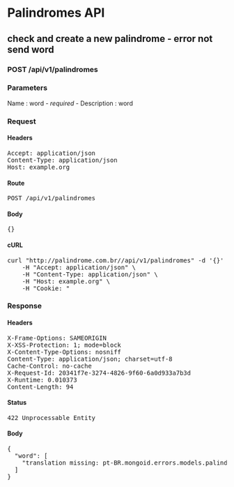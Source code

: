 # Palindromes API

## check and create a new palindrome - error not send word

### POST /api/v1/palindromes

### Parameters

Name : word *- required -*
Description :  word

### Request

#### Headers

<pre>Accept: application/json
Content-Type: application/json
Host: example.org</pre>

#### Route

<pre>POST /api/v1/palindromes</pre>

#### Body

<pre>{}</pre>

#### cURL

<pre class="request">curl &quot;http://palindrome.com.br//api/v1/palindromes&quot; -d &#39;{}&#39; -X POST \
	-H &quot;Accept: application/json&quot; \
	-H &quot;Content-Type: application/json&quot; \
	-H &quot;Host: example.org&quot; \
	-H &quot;Cookie: &quot;</pre>

### Response

#### Headers

<pre>X-Frame-Options: SAMEORIGIN
X-XSS-Protection: 1; mode=block
X-Content-Type-Options: nosniff
Content-Type: application/json; charset=utf-8
Cache-Control: no-cache
X-Request-Id: 20341f7e-3274-4826-9f60-6a0d933a7b3d
X-Runtime: 0.010373
Content-Length: 94</pre>

#### Status

<pre>422 Unprocessable Entity</pre>

#### Body

<pre>{
  "word": [
    "translation missing: pt-BR.mongoid.errors.models.palindrome.attributes.word.blank"
  ]
}</pre>
